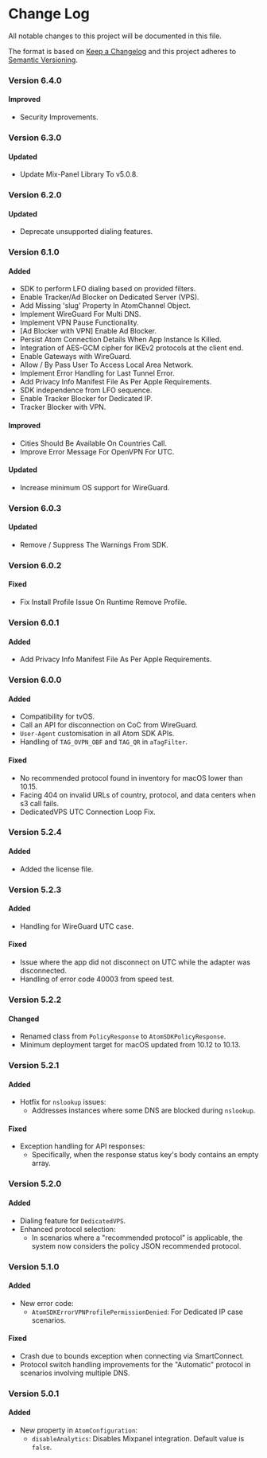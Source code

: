 # Change Log
All notable changes to this project will be documented in this file.
 
The format is based on [Keep a Changelog](http://keepachangelog.com/)
and this project adheres to [Semantic Versioning](http://semver.org/).

### Version 6.4.0

#### Improved
- Security Improvements.

### Version 6.3.0

#### Updated
- Update Mix-Panel Library To v5.0.8.

### Version 6.2.0

#### Updated
- Deprecate unsupported dialing features.

### Version 6.1.0

#### Added
- SDK to perform LFO dialing based on provided filters.
- Enable Tracker/Ad Blocker on Dedicated Server (VPS).
- Add Missing 'slug' Property In AtomChannel Object.
- Implement WireGuard For Multi DNS.
- Implement VPN Pause Functionality.
- [Ad Blocker with VPN] Enable Ad Blocker.
- Persist Atom Connection Details When App Instance Is Killed.
- Integration of AES-GCM cipher for IKEv2 protocols at the client end.
- Enable Gateways with WireGuard.
- Allow / By Pass User To Access Local Area Network.
- Implement Error Handling for Last Tunnel Error.
- Add Privacy Info Manifest File As Per Apple Requirements.
- SDK independence from LFO sequence.
- Enable Tracker Blocker for Dedicated IP.
- Tracker Blocker with VPN.

#### Improved
- Cities Should Be Available On Countries Call.
- Improve Error Message For OpenVPN For UTC.

#### Updated
- Increase minimum OS support for WireGuard.

### Version 6.0.3

#### Updated
- Remove / Suppress The Warnings From SDK.

### Version 6.0.2

#### Fixed
- Fix Install Profile Issue On Runtime Remove Profile.

### Version 6.0.1

#### Added
- Add Privacy Info Manifest File As Per Apple Requirements.

### Version 6.0.0

#### Added
- Compatibility for tvOS.
- Call an API for disconnection on CoC from WireGuard.
- `User-Agent` customisation in all Atom SDK APIs.
- Handling of `TAG_OVPN_OBF` and `TAG_QR` in `aTagFilter`.

#### Fixed
- No recommended protocol found in inventory for macOS lower than 10.15.
- Facing 404 on invalid URLs of country, protocol, and data centers when s3 call fails.
- DedicatedVPS UTC Connection Loop Fix.

### Version 5.2.4

#### Added
- Added the license file.

### Version 5.2.3

#### Added
- Handling for WireGuard UTC case.

#### Fixed
- Issue where the app did not disconnect on UTC while the adapter was disconnected.
- Handling of error code 40003 from speed test.

### Version 5.2.2

#### Changed
- Renamed class from `PolicyResponse` to `AtomSDKPolicyResponse`.
- Minimum deployment target for macOS updated from 10.12 to 10.13.

### Version 5.2.1

#### Added
- Hotfix for `nslookup` issues:
  - Addresses instances where some DNS are blocked during `nslookup`.

#### Fixed
- Exception handling for API responses:
  - Specifically, when the response status key's body contains an empty array.

### Version 5.2.0

#### Added
- Dialing feature for `DedicatedVPS`.
- Enhanced protocol selection:
  - In scenarios where a "recommended protocol" is applicable, the system now considers the policy JSON recommended protocol.

### Version 5.1.0

#### Added
- New error code:
  - `AtomSDKErrorVPNProfilePermissionDenied`: For Dedicated IP case scenarios.

#### Fixed
- Crash due to bounds exception when connecting via SmartConnect.
- Protocol switch handling improvements for the "Automatic" protocol in scenarios involving multiple DNS.

### Version 5.0.1

#### Added
- New property in `AtomConfiguration`:
  - `disableAnalytics`: Disables Mixpanel integration. Default value is `false`.



